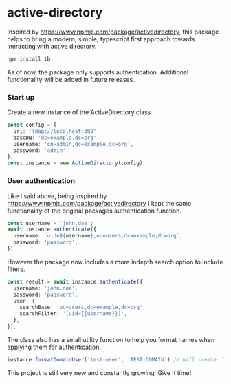 # active-directory
Inspired by https://www.npmjs.com/package/activedirectory, this package helps to bring a modern, simple, typescript first approach towards ineracting with active directory.

```bash
npm install tb
```

As of now, the package only supports authentication. Additional functionality will be added in future releases.

### Start up
Create a new instance of the ActiveDirectory class

```typescript
const config = {
  url: 'ldap://localhost:389',
  baseDN: 'dc=example,dc=org',
  username: 'cn=admin,dc=example,dc=org',
  password: 'admin',
};
const instance = new ActiveDirectory(config);
```

### User authentication
Like I said above, being inspired by https://www.npmjs.com/package/activedirectory I kept the same functionality of the original packages authentication function.
```typescript
const username = 'john.doe'; 
await instance.authenticate({
  username: `uid=${username},ou=users,dc=example,dc=org`,
  password: 'password',
})
```
However the package now includes a more indepth search option to include filters.
```typescript
const result = await instance.authenticate({
  username: 'john.doe',
  password: 'password',
  user: {
    searchBase: 'ou=users,dc=example,dc=org',
    searchFilter: '(uid={{username}})',
  },
});
```
The class also has a small utility function to help you format names when applying them for authentication.
```typescript
instance.formatDomainUser('test-user', 'TEST-DOMAIN') // will create 'TEST-DOMAIN\\test-user' 
```

This project is still very new and constantly growing. Give it time!
